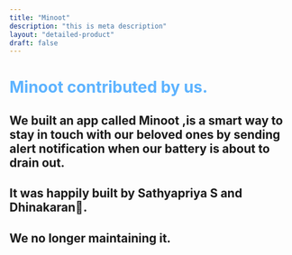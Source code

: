 ```yaml
---
title: "Minoot"
description: "this is meta description"
layout: "detailed-product"
draft: false
---
```


## <h1 style="color:#5db3ff">**Minoot contributed by us.**</h1>

## We built an app called **Minoot** ,is a smart way to stay in touch with our beloved ones by sending alert notification when our battery is about to drain out.

## It was happily built by **Sathyapriya S** and **Dhinakaran🙏.**

## We no longer maintaining it.
